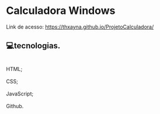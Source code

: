 # Calculadora Windows
Link de acesso:
https://thxayna.github.io/ProjetoCalculadora/

## 💻tecnologias.
<br> HTML;</br>
<br> CSS; </br>
<br> JavaScript; </br>
<br> Github. </br>
